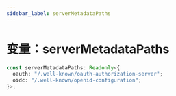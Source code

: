```yaml
---
sidebar_label: serverMetadataPaths
---
```


# 变量：serverMetadataPaths

```ts
const serverMetadataPaths: Readonly<{
  oauth: "/.well-known/oauth-authorization-server";
  oidc: "/.well-known/openid-configuration";
}>;
```
